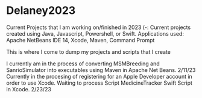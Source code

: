 # Delaney2023
Current Projects that I am working on/finished in 2023 (-: 
Current projects created using Java, Javascript, Powershell, or Swift.
Applications used: Apache NetBeans IDE 14, Xcode, Maven, Command Prompt

This is where I come to dump my projects and scripts that I create

I currently am in the process of converting MSMBreeding and SanrioSimulator into executables using Maven in Apache Net Beans. 2/11/23
Currently in the procesing of registering for an Apple Developer account in order to use Xcode. Waiting to process Script MedicineTracker Swift Script in Xcode. 2/23/23

